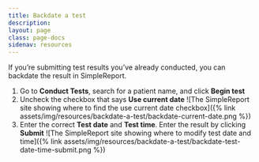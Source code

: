 ```yaml
---
title: Backdate a test
description:
layout: page
class: page-docs
sidenav: resources
---
```

If you’re submitting test results you’ve already conducted, you can backdate the result in SimpleReport.

1. Go to **Conduct Tests**, search for a patient name, and click **Begin test**
2. Uncheck the checkbox that says **Use current date**
![The SimpleReport site showing where to find the use current date checkbox]({% link assets/img/resources/backdate-a-test/backdate-current-date.png %})
3. Enter the correct **Test date** and **Test time**. Enter the result by clicking **Submit**
![The SimpleReport site showing where to modify test date and time]({% link assets/img/resources/backdate-a-test/backdate-test-date-time-submit.png %})
